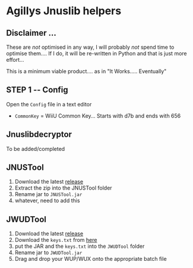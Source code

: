 # Agillys Jnuslib helpers

## Disclaimer ...

These are *not* optimised in any way, I will probably *not* spend time to optimise them.... If I do, it will be re-written in Python and that is just more effort...

This is a minimum viable product.... as in "It Works..... Eventually"

## STEP 1 -- Config

Open the `Config` file in a text editor

- `CommonKey` = WiiU Common Key... Starts with d7b and ends with 656

## Jnuslibdecryptor

To be added/completed

## JNUSTool
1. Download the latest [release](https://github.com/Maschell/JNUSTool/releases/latest)
2. Extract the zip into the JNUSTool folder
3. Rename jar to `JNUSTool.jar`
4. whatever, need to add this

## JWUDTool

1. Download the latest [release](https://github.com/Maschell/JWUDTool/releases/latest)
2. Download the `keys.txt` from [here](https://cdn.discordapp.com/attachments/895434001601400872/921085233967816784/keys.txt)
3. put the JAR and the `keys.txt` into the `JWUDTool` folder
4. Rename jar to `JWUDTool.jar`
5. Drag and drop your WUP/WUX onto the appropriate batch file
